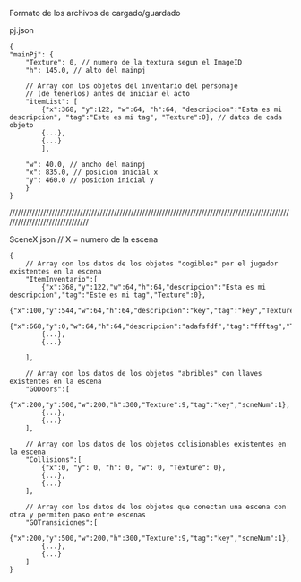 Formato de los archivos de cargado/guardado

pj.json

	{
	"mainPj": {
    	"Texture": 0, // numero de la textura segun el ImageID
    	"h": 145.0, // alto del mainpj

    	// Array con los objetos del inventario del personaje 
    	// (de tenerlos) antes de iniciar el acto
    	"itemList": [
    		{"x":368, "y":122, "w":64, "h":64, "descripcion":"Esta es mi descripcion", "tag":"Este es mi tag", "Texture":0}, // datos de cada objeto
    		{...},
    		{...}
    		],

    	"w": 40.0, // ancho del mainpj
    	"x": 835.0, // posicion inicial x
    	"y": 460.0 // posicion inicial y
		}
	}

///////////////////////////////////////////////////////////////////////////////////////////////////////////////////////////////

SceneX.json // X = numero de la escena

	{
		// Array con los datos de los objetos "cogibles" por el jugador existentes en la escena
    	"ItemInventario":[
        	{"x":368,"y":122,"w":64,"h":64,"descripcion":"Esta es mi descripcion","tag":"Este es mi tag","Texture":0},
        	{"x":100,"y":544,"w":64,"h":64,"descripcion":"key","tag":"key","Texture":15},
        	{"x":668,"y":0,"w":64,"h":64,"descripcion":"adafsfdf","tag":"ffftag","Texture":14},
            {...},
            {...}

    	],

    	// Array con los datos de los objetos "abribles" con llaves existentes en la escena
    	"GODoors":[
			{"x":200,"y":500,"w":200,"h":300,"Texture":9,"tag":"key","scneNum":1},
            {...},
            {...}
    	],

    	// Array con los datos de los objetos colisionables existentes en la escena
    	"Collisions":[
    		{"x":0, "y": 0, "h": 0, "w": 0, "Texture": 0},
            {...},
            {...}
    	],

    	// Array con los datos de los objetos que conectan una escena con otra y permiten paso entre escenas
    	"GOTransiciones":[
			{"x":200,"y":500,"w":200,"h":300,"Texture":9,"tag":"key","scneNum":1},
            {...},
            {...}
    	]
	}
